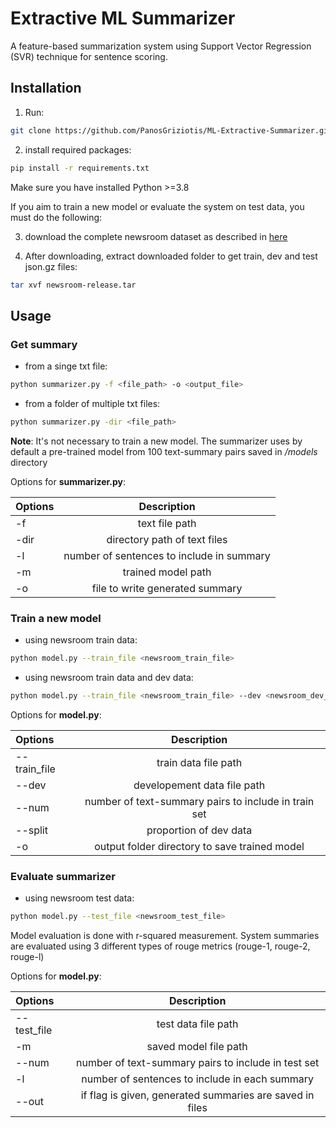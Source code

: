 # Extractive ML Summarizer

A feature-based summarization system using Support Vector Regression (SVR) technique for sentence scoring. 

## Installation

1) Run:

```bash
git clone https://github.com/PanosGriziotis/ML-Extractive-Summarizer.git
```

2) install required packages:

```bash
pip install -r requirements.txt
```
Make sure you have installed Python >=3.8

If you aim to train a new model or evaluate the system on test data, you must do the following:

3) download the complete newsroom dataset as described in [here](https://lil.nlp.cornell.edu/newsroom/download/index.html)

2) After downloading, extract downloaded folder to get train, dev and test json.gz files:

```bash
tar xvf newsroom-release.tar
```

## Usage

###  Get summary

- from  a singe txt file:

```bash
python summarizer.py -f <file_path> -o <output_file>
```
- from a folder of multiple txt files:

```bash
python summarizer.py -dir <file_path>
```
**Note**: It's not necessary to train a new model. The summarizer uses by default a pre-trained model from 100 text-summary pairs saved in */models* directory 

Options for **summarizer.py**:

| Options     | Description |
| :---        |    :----:   |
|  -f         | text file path |
|  -dir         | directory path of text files | 
|  -l        | number of sentences to include in summary | 
|  -m        | trained model path | 
|  -o         | file to write generated summary | 


### Train a new model 

- using newsroom train data:

```bash
python model.py --train_file <newsroom_train_file> 
```
- using newsroom train data and dev data:

```bash
python model.py --train_file <newsroom_train_file> --dev <newsroom_dev_file>
```

Options for **model.py**:

| Options     | Description |
| :---        |    :----:   |
|  --train_file         | train data file path |
|  --dev         |  developement data file path | 
|  --num         | number of text-summary pairs to include in train set | 
|  --split       | proportion of dev data | 
|  -o         | output folder directory to save trained model  | 

### Evaluate summarizer 

- using newsroom test data:

```bash
python model.py --test_file <newsroom_test_file> 
```
Model evaluation is done with r-squared measurement. System summaries are evaluated using 3 different types of rouge metrics (rouge-1, rouge-2, rouge-l)

Options for **model.py**:

| Options     | Description |
| :---        |    :----:   |
|  --test_file         | test data file path |
|  -m         |   saved model file path| 
|  --num         | number of text-summary pairs to include in test set | 
|  -l        | number of sentences to include in each summary | 
|  --out        | if flag is given, generated summaries are saved in files | 
